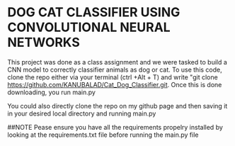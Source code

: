 
# DOG CAT CLASSIFIER USING CONVOLUTIONAL NEURAL NETWORKS


This project was done as a class assignment and we were tasked to build a CNN  model to correctly classifier animals as dog or cat.
To use this code, clone the repo either via your terminal (ctrl +Alt + T) and write "git clone https://github.com/KANUBALAD/Cat_Dog_Classifier.git. 
Once this is done downloading, you run main.py 

You could also directly clone the repo on my github page and then saving it in your desired local directory and running main.py

##NOTE
 Pease ensure you have all the requirements propelry installed by looking at the requirements.txt file before running the main.py file
